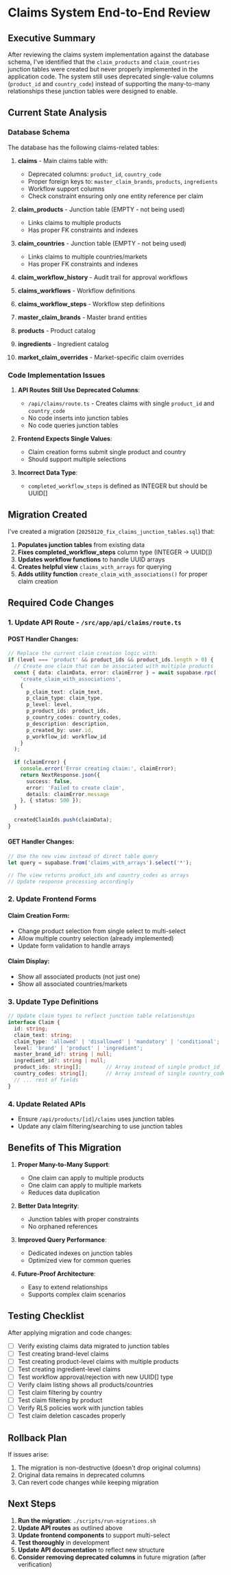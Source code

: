 # Claims System End-to-End Review

## Executive Summary

After reviewing the claims system implementation against the database schema, I've identified that the `claim_products` and `claim_countries` junction tables were created but never properly implemented in the application code. The system still uses deprecated single-value columns (`product_id` and `country_code`) instead of supporting the many-to-many relationships these junction tables were designed to enable.

## Current State Analysis

### Database Schema

The database has the following claims-related tables:

1. **claims** - Main claims table with:
   - Deprecated columns: `product_id`, `country_code` 
   - Proper foreign keys to: `master_claim_brands`, `products`, `ingredients`
   - Workflow support columns
   - Check constraint ensuring only one entity reference per claim

2. **claim_products** - Junction table (EMPTY - not being used)
   - Links claims to multiple products
   - Has proper FK constraints and indexes

3. **claim_countries** - Junction table (EMPTY - not being used)
   - Links claims to multiple countries/markets
   - Has proper FK constraints and indexes

4. **claim_workflow_history** - Audit trail for approval workflows
5. **claims_workflows** - Workflow definitions
6. **claims_workflow_steps** - Workflow step definitions
7. **master_claim_brands** - Master brand entities
8. **products** - Product catalog
9. **ingredients** - Ingredient catalog
10. **market_claim_overrides** - Market-specific claim overrides

### Code Implementation Issues

1. **API Routes Still Use Deprecated Columns**:
   - `/api/claims/route.ts` - Creates claims with single `product_id` and `country_code`
   - No code inserts into junction tables
   - No code queries junction tables

2. **Frontend Expects Single Values**:
   - Claim creation forms submit single product and country
   - Should support multiple selections

3. **Incorrect Data Type**:
   - `completed_workflow_steps` is defined as INTEGER but should be UUID[]

## Migration Created

I've created a migration (`20250120_fix_claims_junction_tables.sql`) that:

1. **Populates junction tables** from existing data
2. **Fixes completed_workflow_steps** column type (INTEGER → UUID[])
3. **Updates workflow functions** to handle UUID arrays
4. **Creates helpful view** `claims_with_arrays` for querying
5. **Adds utility function** `create_claim_with_associations()` for proper claim creation

## Required Code Changes

### 1. Update API Route - `/src/app/api/claims/route.ts`

#### POST Handler Changes:
```typescript
// Replace the current claim creation logic with:
if (level === 'product' && product_ids && product_ids.length > 0) {
  // Create one claim that can be associated with multiple products
  const { data: claimData, error: claimError } = await supabase.rpc(
    'create_claim_with_associations',
    {
      p_claim_text: claim_text,
      p_claim_type: claim_type,
      p_level: level,
      p_product_ids: product_ids,
      p_country_codes: country_codes,
      p_description: description,
      p_created_by: user.id,
      p_workflow_id: workflow_id
    }
  );
  
  if (claimError) {
    console.error('Error creating claim:', claimError);
    return NextResponse.json({ 
      success: false, 
      error: 'Failed to create claim',
      details: claimError.message 
    }, { status: 500 });
  }
  
  createdClaimIds.push(claimData);
}
```

#### GET Handler Changes:
```typescript
// Use the new view instead of direct table query
let query = supabase.from('claims_with_arrays').select('*');

// The view returns product_ids and country_codes as arrays
// Update response processing accordingly
```

### 2. Update Frontend Forms

#### Claim Creation Form:
- Change product selection from single select to multi-select
- Allow multiple country selection (already implemented)
- Update form validation to handle arrays

#### Claim Display:
- Show all associated products (not just one)
- Show all associated countries/markets

### 3. Update Type Definitions

```typescript
// Update claim types to reflect junction table relationships
interface Claim {
  id: string;
  claim_text: string;
  claim_type: 'allowed' | 'disallowed' | 'mandatory' | 'conditional';
  level: 'brand' | 'product' | 'ingredient';
  master_brand_id?: string | null;
  ingredient_id?: string | null;
  product_ids: string[];        // Array instead of single product_id
  country_codes: string[];      // Array instead of single country_code
  // ... rest of fields
}
```

### 4. Update Related APIs

- Ensure `/api/products/[id]/claims` uses junction tables
- Update any claim filtering/searching to use junction tables

## Benefits of This Migration

1. **Proper Many-to-Many Support**: 
   - One claim can apply to multiple products
   - One claim can apply to multiple markets
   - Reduces data duplication

2. **Better Data Integrity**:
   - Junction tables with proper constraints
   - No orphaned references

3. **Improved Query Performance**:
   - Dedicated indexes on junction tables
   - Optimized view for common queries

4. **Future-Proof Architecture**:
   - Easy to extend relationships
   - Supports complex claim scenarios

## Testing Checklist

After applying migration and code changes:

- [ ] Verify existing claims data migrated to junction tables
- [ ] Test creating brand-level claims
- [ ] Test creating product-level claims with multiple products
- [ ] Test creating ingredient-level claims
- [ ] Test workflow approval/rejection with new UUID[] type
- [ ] Verify claim listing shows all products/countries
- [ ] Test claim filtering by country
- [ ] Test claim filtering by product
- [ ] Verify RLS policies work with junction tables
- [ ] Test claim deletion cascades properly

## Rollback Plan

If issues arise:

1. The migration is non-destructive (doesn't drop original columns)
2. Original data remains in deprecated columns
3. Can revert code changes while keeping migration

## Next Steps

1. **Run the migration**: `./scripts/run-migrations.sh`
2. **Update API routes** as outlined above
3. **Update frontend components** to support multi-select
4. **Test thoroughly** in development
5. **Update API documentation** to reflect new structure
6. **Consider removing deprecated columns** in future migration (after verification)